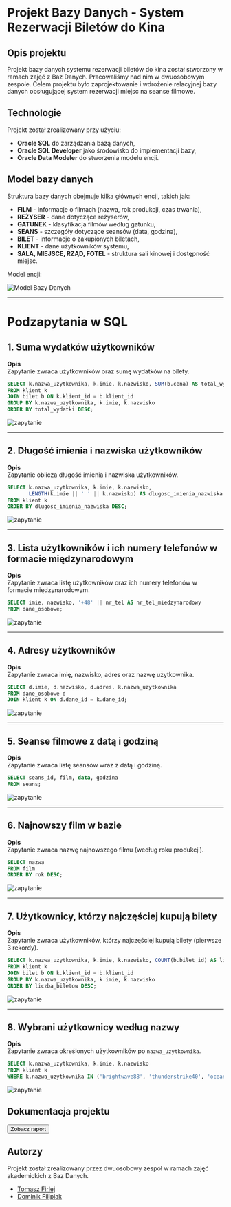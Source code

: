 # Projekt Bazy Danych - System Rezerwacji Biletów do Kina

## Opis projektu
Projekt bazy danych systemu rezerwacji biletów do kina został stworzony w ramach zajęć z Baz Danych. Pracowaliśmy nad nim w dwuosobowym zespole. Celem projektu było zaprojektowanie i wdrożenie relacyjnej bazy danych obsługującej system rezerwacji miejsc na seanse filmowe.

## Technologie
Projekt został zrealizowany przy użyciu:
- **Oracle SQL** do zarządzania bazą danych,
- **Oracle SQL Developer** jako środowisko do implementacji bazy,
- **Oracle Data Modeler** do stworzenia modelu encji.

## Model bazy danych
Struktura bazy danych obejmuje kilka głównych encji, takich jak:
- **FILM** - informacje o filmach (nazwa, rok produkcji, czas trwania),
- **REŻYSER** - dane dotyczące reżyserów,
- **GATUNEK** - klasyfikacja filmów według gatunku,
- **SEANS** - szczegóły dotyczące seansów (data, godzina),
- **BILET** - informacje o zakupionych biletach,
- **KLIENT** - dane użytkowników systemu,
- **SALA, MIEJSCE, RZĄD, FOTEL** - struktura sali kinowej i dostępność miejsc.

Model encji:

![Model Bazy Danych](kino_encje.png)

---

# Podzapytania w SQL

## 1. Suma wydatków użytkowników

**Opis**  
Zapytanie zwraca użytkowników oraz sumę wydatków na bilety.

```sql
SELECT k.nazwa_uzytkownika, k.imie, k.nazwisko, SUM(b.cena) AS total_wydatki
FROM klient k
JOIN bilet b ON k.klient_id = b.klient_id
GROUP BY k.nazwa_uzytkownika, k.imie, k.nazwisko
ORDER BY total_wydatki DESC;
```

![zapytanie](zapytanie_1.png)

---

## 2. Długość imienia i nazwiska użytkowników

**Opis**  
Zapytanie oblicza długość imienia i nazwiska użytkowników.

```sql
SELECT k.nazwa_uzytkownika, k.imie, k.nazwisko, 
       LENGTH(k.imie || ' ' || k.nazwisko) AS dlugosc_imienia_nazwiska
FROM klient k
ORDER BY dlugosc_imienia_nazwiska DESC;
```

![zapytanie](zapytanie_2.png)

---

## 3. Lista użytkowników i ich numery telefonów w formacie międzynarodowym

**Opis**  
Zapytanie zwraca listę użytkowników oraz ich numery telefonów w formacie międzynarodowym.

```sql
SELECT imie, nazwisko, '+48' || nr_tel AS nr_tel_miedzynarodowy
FROM dane_osobowe;
```

![zapytanie](zapytanie_3.png)

---

## 4. Adresy użytkowników

**Opis**  
Zapytanie zwraca imię, nazwisko, adres oraz nazwę użytkownika.

```sql
SELECT d.imie, d.nazwisko, d.adres, k.nazwa_uzytkownika
FROM dane_osobowe d
JOIN klient k ON d.dane_id = k.dane_id;
```

![zapytanie](zapytanie_4.png)

---

## 5. Seanse filmowe z datą i godziną

**Opis**  
Zapytanie zwraca listę seansów wraz z datą i godziną.

```sql
SELECT seans_id, film, data, godzina
FROM seans;
```

![zapytanie](zapytanie_5.png)

---

## 6. Najnowszy film w bazie

**Opis**  
Zapytanie zwraca nazwę najnowszego filmu (według roku produkcji).

```sql
SELECT nazwa
FROM film
ORDER BY rok DESC;
```

![zapytanie](zapytanie_6.png)

---

## 7. Użytkownicy, którzy najczęściej kupują bilety

**Opis**  
Zapytanie zwraca użytkowników, którzy najczęściej kupują bilety (pierwsze 3 rekordy).

```sql
SELECT k.nazwa_uzytkownika, k.imie, k.nazwisko, COUNT(b.bilet_id) AS liczba_biletow
FROM klient k
JOIN bilet b ON k.klient_id = b.klient_id
GROUP BY k.nazwa_uzytkownika, k.imie, k.nazwisko
ORDER BY liczba_biletow DESC;
```

![zapytanie](zapytanie_7.png)

---

## 8. Wybrani użytkownicy według nazwy

**Opis**  
Zapytanie zwraca określonych użytkowników po `nazwa_uzytkownika`.

```sql
SELECT k.nazwa_uzytkownika, k.imie, k.nazwisko
FROM klient k
WHERE k.nazwa_uzytkownika IN ('brightwave88', 'thunderstrike40', 'oceanbreeze34');
```

![zapytanie](zapytanie_8.png)

## Dokumentacja projektu

<a href="https://github.com/Dominik-Filipiak/Projekt_SQL/blob/main/bazydanych.pdf" target="_blank"><button>Zobacz raport</button></a>  

## Autorzy
Projekt został zrealizowany przez dwuosobowy zespół w ramach zajęć akademickich z Baz Danych.

- [Tomasz Firlej](https://github.com/toniemasz)
- [Dominik Filipiak](https://github.com/Dominik-Filipiak)
